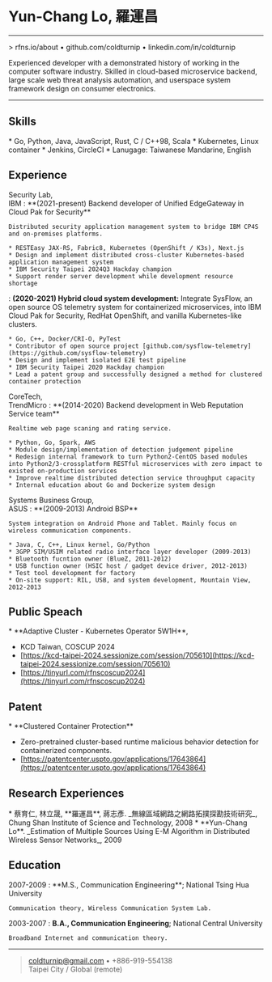 Yun-Chang Lo, 羅運昌
===================

----

<div class="description">
> rfns.io/about • github.com/coldturnip • linkedin.com/in/coldturnip

Experienced developer with a demonstrated history of working in the computer software industry.
Skilled in cloud-based microservice backend, large scale web threat analysis automation, and userspace system
framework design on consumer electronics.
</div>

----

Skills
------

<div class="section">
* Go, Python, Java, JavaScript, Rust, C / C++98, Scala
* Kubernetes, Linux container
* Jenkins, CircleCI
* Lanugage: Taiwanese Mandarine, English
</div>

Experience
----------

<div class="section">
Security Lab,<br>IBM
:   **(2021-present) Backend developer of Unified EdgeGateway in Cloud Pak for Security**

    Distributed security application management system to bridge IBM CP4S and on-premises platforms.

    * RESTEasy JAX-RS, Fabric8, Kubernetes (OpenShift / K3s), Next.js
    * Design and implement distributed cross-cluster Kubernetes-based application management system
    * IBM Security Taipei 2024Q3 Hackday champion
    * Support render server development while development resource shortage

:   **(2020-2021) Hybrid cloud system development:**
    Integrate SysFlow, an open source OS telemetry system for containerized microservices,
    into IBM Cloud Pak for Security, RedHat OpenShift, and vanilla Kubernetes-like clusters.

    * Go, C++, Docker/CRI-O, PyTest
    * Contributor of open source project [github.com/sysflow-telemetry](https://github.com/sysflow-telemetry)
    * Design and implement isolated E2E test pipeline
    * IBM Security Taipei 2020 Hackday champion
    * Lead a patent group and successfully designed a method for clustered container protection
</div>

<div class="section">
CoreTech,<br>TrendMicro
:   **(2014-2020) Backend development in Web Reputation Service team**

    Realtime web page scaning and rating service.

    * Python, Go, Spark, AWS
    * Module design/implementation of detection judgement pipeline
    * Redesign internal framework to turn Python2-CentOS based modules into Python2/3-crossplatform RESTful microservices with zero impact to existed on-production services
    * Improve realtime distributed detection service throughput capacity
    * Internal education about Go and Dockerize system design
</div>

<div class="section">
Systems Business Group,<br>ASUS
:   **(2009-2013) Android BSP**

    System integration on Android Phone and Tablet. Mainly focus on wireless communication components.

    * Java, C, C++, Linux kernel, Go/Python
    * 3GPP SIM/USIM related radio interface layer developer (2009-2013)
    * Bluetooth fucntion owner (BlueZ, 2011-2012)
    * USB function owner (HSIC host / gadget device driver, 2012-2013)
    * Test tool development for factory
    * On-site support: RIL, USB, and system development, Mountain View, 2012-2013
</div>

Public Speach
-------------

<div class="section">
* **Adaptive Cluster - Kubernetes Operator 5W1H**,  

  * KCD Taiwan, COSCUP 2024
  * [https://kcd-taipei-2024.sessionize.com/session/705610](https://kcd-taipei-2024.sessionize.com/session/705610)
  * [https://tinyurl.com/rfnscoscup2024](https://tinyurl.com/rfnscoscup2024)
</div>

Patent
------

<div class="section">
* **Clustered Container Protection**

  * Zero-pretrained cluster-based runtime malicious behavior detection for containerized components.
  * [https://patentcenter.uspto.gov/applications/17643864](https://patentcenter.uspto.gov/applications/17643864)
</div>

Research Experiences
--------------------

<div class="section">
* 蔡育仁, 林立晟, **羅運昌**, 蔣志彥. _無線區域網路之網路拓撲探勘技術研究_, Chung Shan Institute of Science and Technology, 2008
* **Yun-Chang Lo**. _Estimation of Multiple Sources Using E-M Algorithm in Distributed Wireless Sensor Networks_, 2009
</div>

Education
---------

<div class="section">
2007-2009
:   **M.S., Communication Engineering**; National Tsing Hua University

    Communication theory, Wireless Communication System Lab.

2003-2007
:   **B.A., Communication Engineering**; National Central University

    Broadband Internet and communication theory.
</div>

----

> <coldturnip@gmail.com> • +886-919-554138  
> Taipei City / Global (remote)

